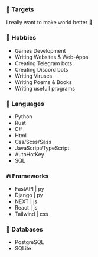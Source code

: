 ### 🎯 Targets
I really want to make world better 🥰

### 🌹 Hobbies
- Games Development
- Writing Websites & Web-Apps
- Creating Telegram bots
- Creating Discord bots
- Writing Viruses
- Writing Poems & Books
- Writing usefull programs

### 💢 Languages
- Python
- Rust
- C#
- Html
- Css/Scss/Sass
- JavaScript/TypeScript
- AutoHotKey
- SQL

### 🔥 Frameworks
- FastAPI  | py
- Django   | py
- NEXT     | js
- React    | js
- Tailwind | css

### 📌 Databases
- PostgreSQL
- SQLite
